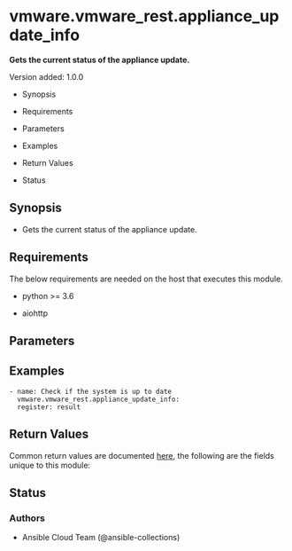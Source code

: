 # vmware.vmware_rest.appliance_update_info

**Gets the current status of the appliance update.**

Version added: 1.0.0


* Synopsis


* Requirements


* Parameters


* Examples


* Return Values


* Status

## Synopsis


* Gets the current status of the appliance update.

## Requirements

The below requirements are needed on the host that executes this
module.


* python >= 3.6


* aiohttp

## Parameters

## Examples

```
- name: Check if the system is up to date
  vmware.vmware_rest.appliance_update_info:
  register: result
```

## Return Values

Common return values are documented [here](https://docs.ansible.com/ansible/latest/reference_appendices/common_return_values.html#common-return-values),
the following are the fields unique to this module:

## Status

### Authors


* Ansible Cloud Team (@ansible-collections)
